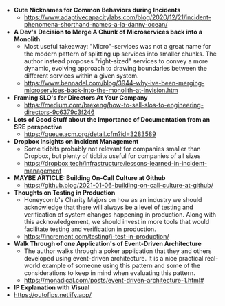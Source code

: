 - **Cute Nicknames for Common Behaviors during Incidents**
  - https://www.adaptivecapacitylabs.com/blog/2020/12/21/incident-phenomena-shorthand-names-a-la-danny-ocean/ 
- **A Dev's Decision to Merge A Chunk of Microservices back into a Monolith**
  - Most useful takeaway: "Micro"-services was not a great name for the modern pattern of splitting up services into smaller chunks. The author instead proposes "right-sized" services to convey a more dynamic, evolving approach to drawing boundaries between the different services within a given system. 
  - https://www.bennadel.com/blog/3944-why-ive-been-merging-microservices-back-into-the-monolith-at-invision.htm
- **Framing SLO's for Directors At Your Company**
  - https://medium.com/brexeng/how-to-sell-slos-to-engineering-directors-9c6379c3f246
- **Lots of Good Stuff about the Importance of Documentation from an SRE perspective**
  - https://queue.acm.org/detail.cfm?id=3283589
- **Dropbox Insights on Incident Management**
  - Some tidbits probably not relevant for companies smaller than Dropbox, but plenty of tidbits useful for companies of all sizes
  - https://dropbox.tech/infrastructure/lessons-learned-in-incident-management
- **MAYBE ARTICLE: Building On-Call Culture at Github**
  - https://github.blog/2021-01-06-building-on-call-culture-at-github/
- **Thoughts on Testing in Production**
  - Honeycomb's Charity Majors on how as an industry we should acknowledge that there will always be a level of testing and verification of system changes happening in production. Along with this acknowledgement, we should invest in more tools that would facilitate testing and verification in production.
  - https://increment.com/testing/i-test-in-production/
- **Walk Through of one Application's of Event-Driven Architecture**
  - The author walks through a poker application that they and others developed using event-driven architecture. It is a nice practical real-world example of someone using this pattern and some of the considerations to keep in mind when evaluating this pattern.
  - https://monadical.com/posts/event-driven-architecture-1.html#
- **IP Explanation with Visual**
- https://outofips.netlify.app/